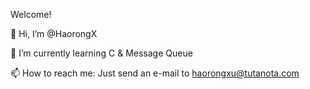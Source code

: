 Welcome!

👋 Hi, I’m @HaorongX

🌱 I’m currently learning C & Message Queue

📫 How to reach me: Just send an e-mail to haorongxu@tutanota.com
